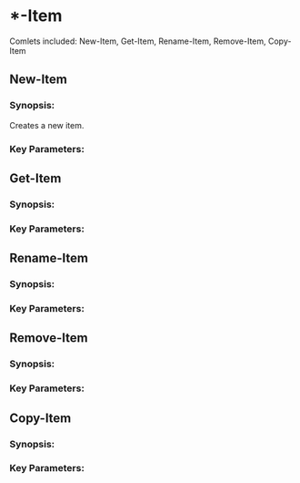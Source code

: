 # *-Item

Comlets included: New-Item, Get-Item, Rename-Item, Remove-Item, Copy-Item

## New-Item

### Synopsis:
Creates a new item.


### Key Parameters:









## Get-Item

### Synopsis:

### Key Parameters:


## Rename-Item

### Synopsis:

### Key Parameters:



## Remove-Item

### Synopsis:

### Key Parameters:



## Copy-Item

### Synopsis:

### Key Parameters:

